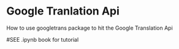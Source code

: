 # Google Tranlation Api
How to use googletrans package to hit the Google Translation Api

#SEE .ipynb book for tutorial
